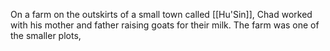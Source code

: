 On a farm on the outskirts of a small town called [[Hu'Sin]], Chad worked with his mother and father raising goats for their milk. The farm was one of the smaller plots, 